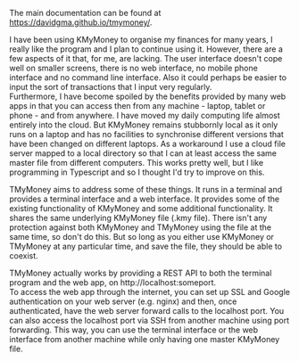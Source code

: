 The main documentation can be found at  https://davidgma.github.io/tmymoney/. 

I have been using KMyMoney to organise my finances for many years, I really like the program and I plan to continue using it. However, there are a few aspects of it that, for me, are lacking. The user interface doesn't cope well on smaller screens, there is no web interface, no mobile phone interface and no command line interface. Also it could perhaps be easier to input the sort of transactions that I input very regularly.  
Furthermore, I have become spoiled by the benefits provided by many web apps in that you can access then from any machine - laptop, tablet or phone - and from anywhere. I have moved my daily computing life almost entirely into the cloud. But KMyMoney remains stubbornly local as it only runs on a laptop and has no facilities to synchronise different versions that have been changed on different laptops. As a workaround I use a cloud file server mapped to a local directory so that I can at least access the same master file from different computers. This works pretty well, but I like programming in Typescript and so I thought I'd try to improve on this.  

TMyMoney aims to address some of these things. It runs in a terminal and provides a terminal interface and a web interface. It provides some of the existing functionality of KMyMoney and some additional functionality. It shares the same underlying KMyMoney file (.kmy file). There isn't any protection against both KMyMoney and TMyMoney using the file at the same time, so don't do this. But so long as you either use KMyMoney or TMyMoney at any particular time, and save the file, they should be able to coexist.

TMyMoney actually works by providing a REST API to both the terminal program and the web app, on http://localhost:someport.  
To access the web app through the internet, you can set up SSL and Google authentication on your web server (e.g. nginx) and then, once authenticated, have the web server forward calls to the localhost port.  You can also access the localhost port via SSH from another machine using port forwarding. This way, you can use the terminal interface or the web interface from another machine while only having one master KMyMoney file. 
